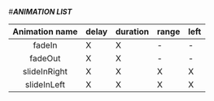 #***ANIMATION LIST***

| **Animation name** 	| **delay** 	| **duration** 	| **range** 	| **left** 	|
|:------------------:	|-----------	|--------------	|-----------	|----------	|
|       fadeIn       	|     X     	|       X      	|     -     	|     -    	|
|       fadeOut      	|     X     	|       X      	|     -     	|     -    	|
|    slideInRight    	|     X     	|       X      	|     X     	|     X    	|
|     slideInLeft    	|     X     	|       X      	|     X     	|     X    	|